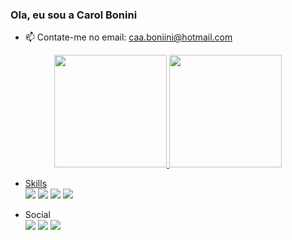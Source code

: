 ### Ola, eu sou a Carol Bonini

- 📫 Contate-me no email: caa.boniini@hotmail.com

<div align="center">
  <a href="https://github.com/carolbonini">
  <img height="180em" src="https://github-readme-stats.vercel.app/api?username=carolbonini&show_icons=true&theme=dracula&include_all_commits=true&count_private=true"/>
  <img height="180em" src="https://github-readme-stats.vercel.app/api/top-langs/?username=carolbonini&layout=compact&langs_count=7&theme=dracula"/>
</div>
  
  
  - Skills <div><a target="_blank"><img src="https://img.shields.io/badge/Python-14354C?style=for-the-badge&logo=python&logoColor=white" target="_blank"></a>
 <a  target="_blank"><img src="https://img.shields.io/badge/MySQL-005C84?style=for-the-badge&logo=mysql&logoColor=white" target="_blank"></a>
 <a  target="_blank"><img src="https://img.shields.io/badge/PostgreSQL-316192?style=for-the-badge&logo=postgresql&logoColor=white" target="_blank"></a>
 <a  target="_blank"><img src="https://img.shields.io/badge/Oracle-F80000?style=for-the-badge&logo=oracle&logoColor=black" target="_blank"></a>
 </div>

- Social <div>
  <a href="https://www.linkedin.com/in/carolbonini/" target="_blank"><img src="https://img.shields.io/badge/-LinkedIn-%230077B5?style=for-the-badge&logo=linkedin&logoColor=white" target="_blank"></a>
  <a href="https://www.instagram.com/carol.bonini/" target="_blank"><img src="https://img.shields.io/badge/-Instagram-%23E4405F?style=for-the-badge&logo=instagram&logoColor=white" target="_blank"></a>
  <a href= "https://www.tumblr.com/blog/4g0tten-past" target="_blank"><img src="https://img.shields.io/badge/Tumblr-%2336465D.svg?&style=for-the-badge&logo=Tumblr&logoColor=white" target="_blank"></a>
</div>

